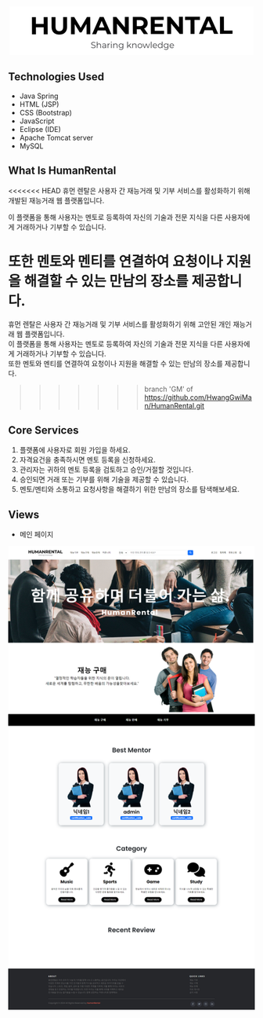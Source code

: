 <p align="center">
  <img src="./src/logo.png" alt="Weights & Biases" />
</p>




## Technologies Used

- Java Spring
- HTML (JSP)
- CSS (Bootstrap)
- JavaScript 
- Eclipse (IDE)
- Apache Tomcat server
- MySQL

## What Is HumanRental

<<<<<<< HEAD
휴먼 렌탈은 사용자 간 재능거래 및 기부 서비스를 활성화하기 위해 개발된 재능거래 웹 플랫폼입니다. 

이 플랫폼을 통해 사용자는 멘토로 등록하여 자신의 기술과 전문 지식을 다른 사용자에게 거래하거나 기부할 수 있습니다. 

또한 멘토와 멘티를 연결하여 요청이나 지원을 해결할 수 있는 만남의 장소를 제공합니다.
=======
휴먼 렌탈은 사용자 간 재능거래 및 기부 서비스를 활성화하기 위해 고안된 개인 재능거래 웹 플랫폼입니다. <br>
이 플랫폼을 통해 사용자는 멘토로 등록하여 자신의 기술과 전문 지식을 다른 사용자에게 거래하거나 기부할 수 있습니다. <br>
또한 멘토와 멘티를 연결하여 요청이나 지원을 해결할 수 있는 만남의 장소를 제공합니다.<br>
>>>>>>> branch 'GM' of https://github.com/HwangGwiMan/HumanRental.git

## Core Services

1. 플랫폼에 사용자로 회원 가입을 하세요.
2. 자격요건을 충족하시면 멘토 등록을 신청하세요.
3. 관리자는 귀하의 멘토 등록을 검토하고 승인/거절할 것입니다.
4. 승인되면 거래 또는 기부를 위해 기술을 제공할 수 있습니다.
5. 멘토/멘티와 소통하고 요청사항을 해결하기 위한 만남의 장소를 탐색해보세요.

## Views
- 메인 페이지
<img src="./src/main.png" width="600">
